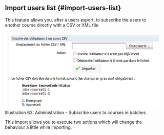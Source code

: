 ## Import users list {#import-users-list}

This feature allows you, after a users export, to subscribe the users to another course directly with a CSV or XML file.

![](../assets/inscrire-utilisateur-cours.png)Illustration 63: Administration – Subscribe users to courses in batches

This import allows you to execute two actions which will change the behaviour a little while importing.